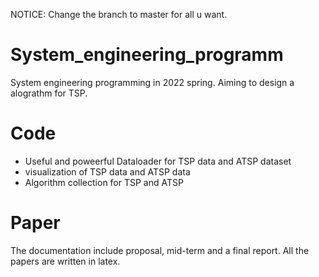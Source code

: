 NOTICE: Change the branch to master for all u want.

# System_engineering_programm
System engineering programming in 2022 spring. Aiming to design a alograthm for TSP.

# Code
- Useful and poweerful Dataloader for TSP data and ATSP dataset
- visualization of TSP data and ATSP data
- Algorithm collection for TSP and ATSP

# Paper
The documentation include proposal, mid-term and a final report. All the papers are written in latex.
